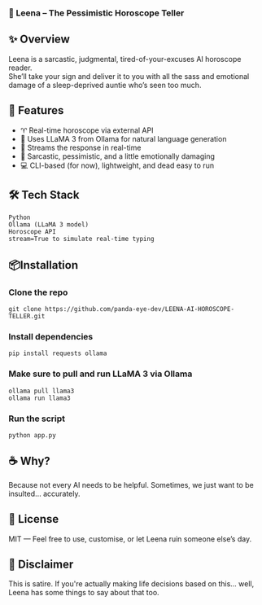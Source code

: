 
### 🔮 Leena – The Pessimistic Horoscope Teller

## ✨ Overview
Leena is a sarcastic, judgmental, tired-of-your-excuses AI horoscope reader.  
She’ll take your sign and deliver it to you with all the sass and emotional damage of a sleep-deprived auntie who’s seen too much.

## 🚀 Features

- ♈ Real-time horoscope via external API
- 🤖 Uses LLaMA 3 from Ollama for natural language generation
- 💬 Streams the response in real-time
- 🧂 Sarcastic, pessimistic, and a little emotionally damaging
- 💻 CLI-based (for now), lightweight, and dead easy to run

## 🛠 Tech Stack
```
Python
Ollama (LLaMA 3 model)
Horoscope API
stream=True to simulate real-time typing
```

## 📦Installation

### Clone the repo
```
git clone https://github.com/panda-eye-dev/LEENA-AI-HOROSCOPE-TELLER.git
```
### Install dependencies
```
pip install requests ollama
```
### Make sure to pull and run LLaMA 3 via Ollama
```
ollama pull llama3
ollama run llama3
```
### Run the script 
```
python app.py
```

## ☕ Why?
Because not every AI needs to be helpful.
Sometimes, we just want to be insulted... accurately.

## 📜 License
MIT — Feel free to use, customise, or let Leena ruin someone else’s day.

## 🌌 Disclaimer
This is satire. If you're actually making life decisions based on this... well, Leena has some things to say about that too.




